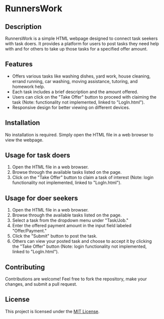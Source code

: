 # RunnersWork

## Description
RunnersWork is a simple HTML webpage designed to connect task seekers with task doers. It provides a platform for users to post tasks they need help with and for others to take up those tasks for a specified offer amount.

## Features
- Offers various tasks like washing dishes, yard work, house cleaning, errand running, car washing, moving assistance, tutoring, and homework help.
- Each task includes a brief description and the amount offered.
- Users can click on the "Take Offer" button to proceed with claiming the task (Note: functionality not implemented, linked to "LogIn.html").
- Responsive design for better viewing on different devices.

## Installation
No installation is required. Simply open the HTML file in a web browser to view the webpage.

## Usage for task doers
1. Open the HTML file in a web browser.
2. Browse through the available tasks listed on the page.
3. Click on the "Take Offer" button to claim a task of interest (Note: login functionality not implemented, linked to "LogIn.html").

## Usage for doer seekers
1. Open the HTML file in a web browser.
2. Browse through the available tasks listed on the page.
3. Select a task from the dropdown menu under "Task/Job."
4. Enter the offered payment amount in the input field labeled "Offer/Payment."
5. Click the "Submit" button to post the task.
6. Others can view your posted task and choose to accept it by clicking the "Take Offer" button (Note: login functionality not implemented, linked to "LogIn.html").


## Contributing
Contributions are welcome! Feel free to fork the repository, make your changes, and submit a pull request.

## License
This project is licensed under the [MIT License](LICENSE).
